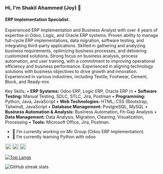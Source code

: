 ### Hi, I'm Shakil Ahammed (Joy) 👋

#### ERP Implementation Specialist.

Experienced ERP Implementation and Business Analyst with over 4 years of expertise in Odoo, Logic, and Oracle ERP systems. Proven ability to manage full-cycle ERP implementations, data migration, software testing, and integrating third-party applications. Skilled in gathering and analyzing business requirements, optimizing business processes, and delivering customized solutions. Strong focus on business analysis, process automation, and user training, with a commitment to improving operational efficiency and business performance. Experienced in aligning technology solutions with business objectives to drive growth and innovation. Experienced in various industries, including Textile, Footwear, Cement, Block, and Ready-mix.

Key Skills:
•	**ERP Systems:** Odoo ERP, Logic ERP, Oracle ERP /n
•	**Software Testing:** Manual Testing, SDLC, STLC, Jira, Postman
•	**Programming:** Python, Java, JavaScript
•	**Web Technologies:** HTML, CSS (Bootstrap, Tailwind), JavaScript
•	**Database Management:** PostgreSQL, MySQL
•	**Business Automation & Analysis:** Business Automation, Fit-Gap Analysis
•	**Data Management:** Data Analysis, Migration, Cleaning, Visualization, Processing
•	**Tools:** Microsoft Office, Jira, Postman.


- 🔭 I’m currently working on Mir Group (Odoo ERP Implementation) 
- 🌱 I’m currently learning Python with odoo 


[<img src='https://cdn.jsdelivr.net/npm/simple-icons@3.0.1/icons/github.svg' alt='github' height='20' color ='blue'>](https://github.com/saj0cse)  [<img src='https://cdn.jsdelivr.net/npm/simple-icons@3.0.1/icons/linkedin.svg' alt='linkedin' height='20'>](https://www.linkedin.com/in/saj0cse/)  [<img src='https://cdn.jsdelivr.net/npm/simple-icons@3.0.1/icons/facebook.svg' alt='facebook' height='20'>](https://www.facebook.com/saj0cse)  

[![Top Langs](https://github-readme-stats.vercel.app/api/top-langs/?username=saj0cse)](https://github.com/anuraghazra/github-readme-stats)

![GitHub streak stats](https://streak-stats.demolab.com/?user=saj0cse)  

